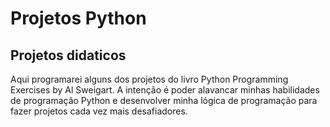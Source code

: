 # Projetos Python #

## Projetos didaticos ## 

Aqui programarei alguns dos projetos do livro Python Programming Exercises by Al Sweigart. A intenção é poder alavancar minhas habilidades de programação Python e desenvolver minha lógica de programação para fazer projetos cada vez mais desafiadores.
